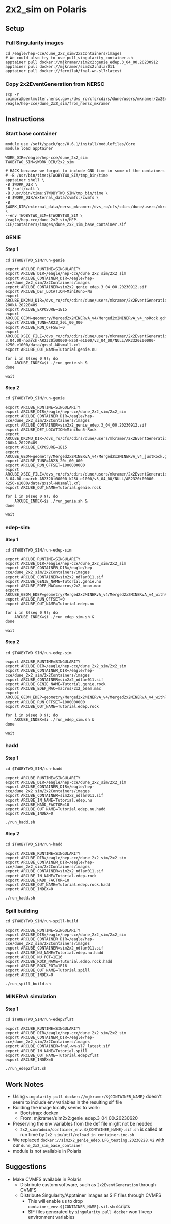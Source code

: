 # 2x2_sim on Polaris

## Setup

### Pull Singularity images
```shell
cd /eagle/hep-cce/dune_2x2_sim/2x2Containers/images
# We could also try to use pull_singularity_container.sh
apptainer pull docker://mjkramer/sim2x2:genie_edep.3_04_00.20230912
apptainer pull docker://mjkramer/sim2x2:ndlar011
apptainer pull docker://fermilab/fnal-wn-sl7:latest
```

### Copy 2x2EventGeneration from NERSC
```shell
scp -r coimbra@perlmutter.nersc.gov:/dvs_ro/cfs/cdirs/dune/users/mkramer/2x2EventGeneration /eagle/hep-cce/dune_2x2_sim/from_nersc_mkramer
```

## Instructions

### Start base container

```shell
module use /soft/spack/gcc/0.6.1/install/modulefiles/Core
module load apptainer

WORK_DIR=/eagle/hep-cce/dune_2x2_sim
TWOBYTWO_SIM=$WORK_DIR/2x2_sim

# HACK because we forgot to include GNU time in some of the containers
# -B /usr/bin/time:$TWOBYTWO_SIM/tmp_bin/time
apptainer shell \
-B $WORK_DIR \
-B /soft/xalt \
-B /usr/bin/time:$TWOBYTWO_SIM/tmp_bin/time \
-B $WORK_DIR/external_data/cvmfs:/cvmfs \
-B $WORK_DIR/external_data/nersc_mkramer:/dvs_ro/cfs/cdirs/dune/users/mkramer \
--env TWOBYTWO_SIM=$TWOBYTWO_SIM \
/eagle/hep-cce/dune_2x2_sim/HEP-CCE/containers/images/dune_2x2_sim_base_container.sif
```

### GENIE

#### Step 1
```shell
cd $TWOBYTWO_SIM/run-genie

export ARCUBE_RUNTIME=SINGULARITY
export ARCUBE_DIR=/eagle/hep-cce/dune_2x2_sim/2x2_sim
export ARCUBE_CONTAINER_DIR=/eagle/hep-cce/dune_2x2_sim/2x2Containers/images
export ARCUBE_CONTAINER=sim2x2_genie_edep.3_04_00.20230912.sif
export ARCUBE_DET_LOCATION=MiniRun5-Nu
export ARCUBE_DK2NU_DIR=/dvs_ro/cfs/cdirs/dune/users/mkramer/2x2EventGeneration/NuMI_dk2nu/newtarget-200kA_20220409
export ARCUBE_EXPOSURE=1E15
export ARCUBE_GEOM=geometry/Merged2x2MINERvA_v4/Merged2x2MINERvA_v4_noRock.gdml
export ARCUBE_TUNE=AR23_20i_00_000
export ARCUBE_RUN_OFFSET=0
export ARCUBE_XSEC_FILE=/dvs_ro/cfs/cdirs/dune/users/mkramer/2x2EventGeneration/inputs/NuMI/genie_xsec-3.04.00-noarch-AR2320i00000-k250-e1000/v3_04_00/NULL/AR2320i00000-k250-e1000/data/gxspl-NUsmall.xml
export ARCUBE_OUT_NAME=Tutorial.genie.nu

for i in $(seq 0 9); do
    ARCUBE_INDEX=$i ./run_genie.sh &
done

wait
```

#### Step 2
```shell
cd $TWOBYTWO_SIM/run-genie

export ARCUBE_RUNTIME=SINGULARITY
export ARCUBE_DIR=/eagle/hep-cce/dune_2x2_sim/2x2_sim
export ARCUBE_CONTAINER_DIR=/eagle/hep-cce/dune_2x2_sim/2x2Containers/images
export ARCUBE_CONTAINER=sim2x2_genie_edep.3_04_00.20230912.sif
export ARCUBE_DET_LOCATION=MiniRun5-Rock
export ARCUBE_DK2NU_DIR=/dvs_ro/cfs/cdirs/dune/users/mkramer/2x2EventGeneration/NuMI_dk2nu/newtarget-200kA_20220409
export ARCUBE_EXPOSURE=1E15
export ARCUBE_GEOM=geometry/Merged2x2MINERvA_v4/Merged2x2MINERvA_v4_justRock.gdml
export ARCUBE_TUNE=AR23_20i_00_000
export ARCUBE_RUN_OFFSET=1000000000
export ARCUBE_XSEC_FILE=/dvs_ro/cfs/cdirs/dune/users/mkramer/2x2EventGeneration/inputs/NuMI/genie_xsec-3.04.00-noarch-AR2320i00000-k250-e1000/v3_04_00/NULL/AR2320i00000-k250-e1000/data/gxspl-NUsmall.xml
export ARCUBE_OUT_NAME=Tutorial.genie.rock

for i in $(seq 0 9); do
    ARCUBE_INDEX=$i ./run_genie.sh &
done

wait
```

### edep-sim

#### Step 1
```shell
cd $TWOBYTWO_SIM/run-edep-sim

export ARCUBE_RUNTIME=SINGULARITY
export ARCUBE_DIR=/eagle/hep-cce/dune_2x2_sim/2x2_sim
export ARCUBE_CONTAINER_DIR=/eagle/hep-cce/dune_2x2_sim/2x2Containers/images
export ARCUBE_CONTAINER=sim2x2_ndlar011.sif
export ARCUBE_GENIE_NAME=Tutorial.genie.nu
export ARCUBE_EDEP_MAC=macros/2x2_beam.mac
export ARCUBE_GEOM_EDEP=geometry/Merged2x2MINERvA_v4/Merged2x2MINERvA_v4_withRock.gdml
export ARCUBE_RUN_OFFSET=0
export ARCUBE_OUT_NAME=Tutorial.edep.nu

for i in $(seq 0 9); do
    ARCUBE_INDEX=$i ./run_edep_sim.sh &
done

wait
```

#### Step 2
```shell
cd $TWOBYTWO_SIM/run-edep-sim

export ARCUBE_RUNTIME=SINGULARITY
export ARCUBE_DIR=/eagle/hep-cce/dune_2x2_sim/2x2_sim
export ARCUBE_CONTAINER_DIR=/eagle/hep-cce/dune_2x2_sim/2x2Containers/images
export ARCUBE_CONTAINER=sim2x2_ndlar011.sif
export ARCUBE_GENIE_NAME=Tutorial.genie.rock
export ARCUBE_EDEP_MAC=macros/2x2_beam.mac
export ARCUBE_GEOM_EDEP=geometry/Merged2x2MINERvA_v4/Merged2x2MINERvA_v4_withRock.gdml
export ARCUBE_RUN_OFFSET=1000000000
export ARCUBE_OUT_NAME=Tutorial.edep.rock

for i in $(seq 0 9); do
    ARCUBE_INDEX=$i ./run_edep_sim.sh &
done

wait
```

### hadd

#### Step 1
```shell
cd $TWOBYTWO_SIM/run-hadd

export ARCUBE_RUNTIME=SINGULARITY
export ARCUBE_DIR=/eagle/hep-cce/dune_2x2_sim/2x2_sim
export ARCUBE_CONTAINER_DIR=/eagle/hep-cce/dune_2x2_sim/2x2Containers/images
export ARCUBE_CONTAINER=sim2x2_ndlar011.sif
export ARCUBE_IN_NAME=Tutorial.edep.nu
export ARCUBE_HADD_FACTOR=10
export ARCUBE_OUT_NAME=Tutorial.edep.nu.hadd
export ARCUBE_INDEX=0

./run_hadd.sh
```

#### Step 2
```shell
cd $TWOBYTWO_SIM/run-hadd

export ARCUBE_RUNTIME=SINGULARITY
export ARCUBE_DIR=/eagle/hep-cce/dune_2x2_sim/2x2_sim
export ARCUBE_CONTAINER_DIR=/eagle/hep-cce/dune_2x2_sim/2x2Containers/images
export ARCUBE_CONTAINER=sim2x2_ndlar011.sif
export ARCUBE_IN_NAME=Tutorial.edep.rock
export ARCUBE_HADD_FACTOR=10
export ARCUBE_OUT_NAME=Tutorial.edep.rock.hadd
export ARCUBE_INDEX=0

./run_hadd.sh
```

### Spill building

```shell
cd $TWOBYTWO_SIM/run-spill-build

export ARCUBE_RUNTIME=SINGULARITY
export ARCUBE_DIR=/eagle/hep-cce/dune_2x2_sim/2x2_sim
export ARCUBE_CONTAINER_DIR=/eagle/hep-cce/dune_2x2_sim/2x2Containers/images
export ARCUBE_CONTAINER=sim2x2_ndlar011.sif
export ARCUBE_NU_NAME=Tutorial.edep.nu.hadd
export ARCUBE_NU_POT=1E16
export ARCUBE_ROCK_NAME=Tutorial.edep.rock.hadd
export ARCUBE_ROCK_POT=1E16
export ARCUBE_OUT_NAME=Tutorial.spill
export ARCUBE_INDEX=0

./run_spill_build.sh
```

### MINERvA simulation

#### Step 1
```shell
cd $TWOBYTWO_SIM/run-edep2flat

export ARCUBE_RUNTIME=SINGULARITY
export ARCUBE_DIR=/eagle/hep-cce/dune_2x2_sim/2x2_sim
export ARCUBE_CONTAINER_DIR=/eagle/hep-cce/dune_2x2_sim/2x2Containers/images
export ARCUBE_CONTAINER=fnal-wn-sl7_latest.sif
export ARCUBE_IN_NAME=Tutorial.spill
export ARCUBE_OUT_NAME=Tutorial.edep2flat
export ARCUBE_INDEX=0

./run_edep2flat.sh
```


## Work Notes
- Using `singularity pull docker://mjkramer/${CONTAINER_NAME}` doesn't seem to include env variables in the resulting sif file
- Building the image locally seems to work:
    - Bootstrap: docker
    - From: mjkramer/sim2x2:genie_edep.3_04_00.20230620
- Preserving the env variables from the def file might not be needed
    - `2x2_sim/admin/container_env.${CONTAINER_NAME}.sif.sh` is called at run time by `2x2_sim/util/reload_in_container.inc.sh`
- We replaced `docker://sim2x2_genie_edep.LFG_testing.20230228.v2` with our `dune_2x2_sim_base_container`
- module is not available in Polaris


## Suggestions
- Make CVMFS available in Polaris
    - Distribute custom software, such as `2x2EventGeneration` through CVMFS
    - Distribute Singularity/Apptainer images as SIF files through CVMFS
        - This will enable us to drop `container_env.${CONTAINER_NAME}.sif.sh` scripts
        - SIF files generated by `singularity pull docker` won't keep environment variables